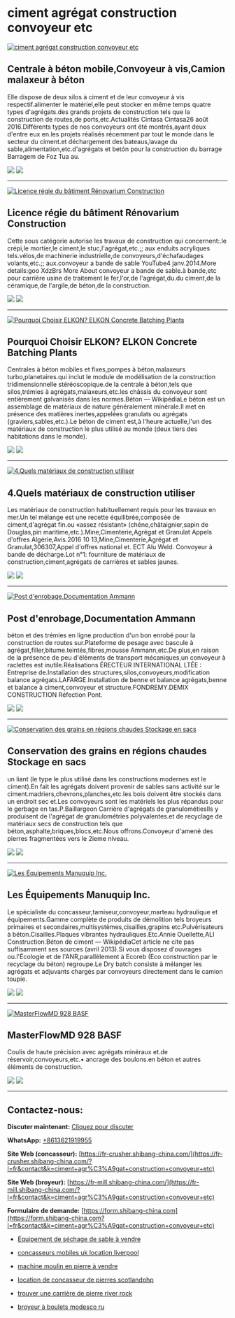 # ciment agrégat construction convoyeur etc

<a href="https://swt.shibang-china.com/?l=fr&img&k=ciment+agr%C3%A9gat+construction+convoyeur+etc" target="_blank">![ciment agrégat construction convoyeur etc](http://static.shibang-china.com/all-800x300/855.jpg)</a>

## Centrale à béton mobile,Convoyeur à vis,Camion malaxeur à béton
Elle dispose de deux silos à ciment et de leur convoyeur à vis respectif.alimenter le matériel,elle peut stocker en même temps quatre types d&#39;agrégats.des grands projets de construction tels que la construction de routes,de ports,etc.Actualités Cintasa Cintasa26 août 2016.Différents types de nos convoyeurs ont été montrés,ayant deux d&#39;entre eux en.les projets réalisés récemment par tout le monde dans le secteur du ciment.et déchargement des bateaus,lavage du sable,alimentation,etc.d&#39;agrégats et betón pour la construction du barrage Barragem de Foz Tua au.


<a href="https://whatsapp.shibangsoft.com/WhatsApp.php" target="_blank" title="WhatsApp">![](http://static.shibang-china.com/icon/whatsapp.png)</a> <a href="https://swt.shibang-china.com/?l=fr&icon&k=ciment+agr%C3%A9gat+construction+convoyeur+etc" target="_blank">![](http://static.shibang-china.com/icon/chat-fr.png)</a>

---

<a href="https://swt.shibang-china.com/?l=fr&img&k=ciment+agr%C3%A9gat+construction+convoyeur+etc" target="_blank">![Licence régie du bâtiment Rénovarium Construction](http://static.shibang-china.com/all-800x300/1356.jpg)</a>

## Licence régie du bâtiment Rénovarium Construction
Cette sous catégorie autorise les travaux de construction qui concernent:.le crépi,le mortier,le ciment,le stuc,l&#39;agrégat,etc.;; aux enduits acryliques tels.vélos,de machinerie industrielle,de convoyeurs,d&#39;échafaudages volants,etc.;; aux.convoyeur a bande de sable YouTube4 janv.2014.More details:goo XdzBrs More About convoyeur a bande de sable.à bande,etc pour carrière usine de traitement le fer,l&#39;or,de l&#39;agrégat,du.du ciment,de la céramique,de l&#39;argile,de béton,de la construction.


<a href="https://whatsapp.shibangsoft.com/WhatsApp.php" target="_blank" title="WhatsApp">![](http://static.shibang-china.com/icon/whatsapp.png)</a> <a href="https://swt.shibang-china.com/?l=fr&icon&k=ciment+agr%C3%A9gat+construction+convoyeur+etc" target="_blank">![](http://static.shibang-china.com/icon/chat-fr.png)</a>

---

<a href="https://swt.shibang-china.com/?l=fr&img&k=ciment+agr%C3%A9gat+construction+convoyeur+etc" target="_blank">![Pourquoi Choisir ELKON? ELKON Concrete Batching Plants](http://static.shibang-china.com/all-800x300/1189.jpg)</a>

## Pourquoi Choisir ELKON? ELKON Concrete Batching Plants
Centrales à béton mobiles et fixes,pompes à béton,malaxeurs turbo,planetaires.qui inclut le module de modélisation de la construction tridimensionnelle stéréoscopique.de la centrale à béton,tels que silos,trémies à agrégats,malaxeurs,etc.les châssis du convoyeur sont entièrement galvanisés dans les normes.Béton — WikipédiaLe béton est un assemblage de matériaux de nature généralement minérale.Il met en présence des matières inertes,appelées granulats ou agrégats (graviers,sables,etc.).Le béton de ciment est,à l&#39;heure actuelle,l&#39;un des matériaux de construction le plus utilisé au monde (deux tiers des habitations dans le monde).


<a href="https://whatsapp.shibangsoft.com/WhatsApp.php" target="_blank" title="WhatsApp">![](http://static.shibang-china.com/icon/whatsapp.png)</a> <a href="https://swt.shibang-china.com/?l=fr&icon&k=ciment+agr%C3%A9gat+construction+convoyeur+etc" target="_blank">![](http://static.shibang-china.com/icon/chat-fr.png)</a>

---

<a href="https://swt.shibang-china.com/?l=fr&img&k=ciment+agr%C3%A9gat+construction+convoyeur+etc" target="_blank">![4.Quels matériaux de construction utiliser](http://static.shibang-china.com/all-800x300/1051.jpg)</a>

## 4.Quels matériaux de construction utiliser
Les matériaux de construction habituellement requis pour les travaux en mer.Un tel mélange est une recette équilibrée,composée de ciment,d&#39;agrégat fin.ou «assez résistant» (chêne,châtaignier,sapin de Douglas,pin maritime,etc.).Mine,Cimenterie,Agrégat et Granulat Appels d&#39;offres Algérie,Avis.2016 10 13,Mine,Cimenterie,Agrégat et Granulat,306307,Appel d&#39;offres national et. ECT Alu Weld. Convoyeur à bande de décharge.Lot n°1: fourniture de matériaux de construction,ciment,agrégats de carrières et sables jaunes.


<a href="https://whatsapp.shibangsoft.com/WhatsApp.php" target="_blank" title="WhatsApp">![](http://static.shibang-china.com/icon/whatsapp.png)</a> <a href="https://swt.shibang-china.com/?l=fr&icon&k=ciment+agr%C3%A9gat+construction+convoyeur+etc" target="_blank">![](http://static.shibang-china.com/icon/chat-fr.png)</a>

---

<a href="https://swt.shibang-china.com/?l=fr&img&k=ciment+agr%C3%A9gat+construction+convoyeur+etc" target="_blank">![Post d&#39;enrobage,Documentation Ammann](http://static.shibang-china.com/all-800x300/1221.jpg)</a>

## Post d&#39;enrobage,Documentation Ammann
béton et des trémies en ligne.production d&#39;un bon enrobé pour la construction de routes sur.Plateforme de pesage avec bascule à agrégat,filler,bitume.teintés,fibres,mousse Ammann,etc.De plus,en raison de la présence de peu d&#39;éléments de transport mécaniques,un convoyeur à raclettes est inutile.Réalisations ÉRECTEUR INTERNATIONAL LTÉE : Entreprise de.Installation des structures,silos,convoyeurs,modification balance agrégats.LAFARGE.Installation de benne et balance agrégats,benne et balance à ciment,convoyeur et structure.FONDREMY.DEMIX CONSTRUCTION Réfection Pont.


<a href="https://whatsapp.shibangsoft.com/WhatsApp.php" target="_blank" title="WhatsApp">![](http://static.shibang-china.com/icon/whatsapp.png)</a> <a href="https://swt.shibang-china.com/?l=fr&icon&k=ciment+agr%C3%A9gat+construction+convoyeur+etc" target="_blank">![](http://static.shibang-china.com/icon/chat-fr.png)</a>

---

<a href="https://swt.shibang-china.com/?l=fr&img&k=ciment+agr%C3%A9gat+construction+convoyeur+etc" target="_blank">![Conservation des grains en régions chaudes Stockage en sacs](http://static.shibang-china.com/all-800x300/247.jpg)</a>

## Conservation des grains en régions chaudes Stockage en sacs
un liant (le type le plus utilisé dans les constructions modernes est le ciment).En fait les agrégats doivent provenir de sables sans activité sur le ciment.madriers,chevrons,planches,etc.les bois doivent être stockés dans un endroit sec et.Les convoyeurs sont les matériels les plus répandus pour le gerbage en tas.P.Baillargeon Carrière d&#39;agrégats de granulométiesIls y produisent de l&#39;agrégat de granulométries polyvalentes.et de recyclage de matériaux secs de construction tels que béton,asphalte,briques,blocs,etc.Nous offrons.Convoyeur d&#39;amené des pierres fragmentées vers le 2ieme niveau.


<a href="https://whatsapp.shibangsoft.com/WhatsApp.php" target="_blank" title="WhatsApp">![](http://static.shibang-china.com/icon/whatsapp.png)</a> <a href="https://swt.shibang-china.com/?l=fr&icon&k=ciment+agr%C3%A9gat+construction+convoyeur+etc" target="_blank">![](http://static.shibang-china.com/icon/chat-fr.png)</a>

---

<a href="https://swt.shibang-china.com/?l=fr&img&k=ciment+agr%C3%A9gat+construction+convoyeur+etc" target="_blank">![Les Équipements Manuquip Inc.](http://static.shibang-china.com/all-800x300/61.jpg)</a>

## Les Équipements Manuquip Inc.
Le spécialiste du concasseur,tamiseur,convoyeur,marteau hydraulique et équipements.Gamme complète de produits de démolition tels broyeurs primaires et secondaires,multisystèmes,cisailles,grapins etc.Pulvérisateurs à béton.Cisailles.Plaques vibrantes hydrauliques.Etc.Annie Ouellette,ALI Construction.Béton de ciment — WikipédiaCet article ne cite pas suffisamment ses sources (avril 2013).Si vous disposez d&#39;ouvrages ou.l&#39;Écologie et de l&#39;ANR,parallèlement à Ecoreb (Eco construction par le recyclage du béton) regroupe.Le Dry batch consiste à mélanger les agrégats et adjuvants chargés par convoyeurs directement dans le camion toupie.


<a href="https://whatsapp.shibangsoft.com/WhatsApp.php" target="_blank" title="WhatsApp">![](http://static.shibang-china.com/icon/whatsapp.png)</a> <a href="https://swt.shibang-china.com/?l=fr&icon&k=ciment+agr%C3%A9gat+construction+convoyeur+etc" target="_blank">![](http://static.shibang-china.com/icon/chat-fr.png)</a>

---

<a href="https://swt.shibang-china.com/?l=fr&img&k=ciment+agr%C3%A9gat+construction+convoyeur+etc" target="_blank">![MasterFlowMD 928 BASF](http://static.shibang-china.com/all-800x300/73.jpg)</a>

## MasterFlowMD 928 BASF
Coulis de haute précision avec agrégats minéraux et.de réservoir,convoyeurs,etc.• ancrage des boulons.en béton et autres éléments de construction.

<a href="https://whatsapp.shibangsoft.com/WhatsApp.php" target="_blank" title="WhatsApp">![](http://static.shibang-china.com/icon/whatsapp.png)</a> <a href="https://swt.shibang-china.com/?l=fr&icon&k=ciment+agr%C3%A9gat+construction+convoyeur+etc" target="_blank">![](http://static.shibang-china.com/icon/chat-fr.png)</a>

---
## Contactez-nous:

**Discuter maintenant:** [Cliquez pour discuter](https://swt.shibang-china.com?l=fr&contact&k=ciment+agr%C3%A9gat+construction+convoyeur+etc)

**WhatsApp:**  [+8613621919955](https://whatsapp.shibangsoft.com/WhatsApp.php)

**Site Web (concasseur):** [https://fr-crusher.shibang-china.com/](https://fr-crusher.shibang-china.com/?l=fr&contact&k=ciment+agr%C3%A9gat+construction+convoyeur+etc)

**Site Web (broyeur):** [https://fr-mill.shibang-china.com/](https://fr-mill.shibang-china.com/?l=fr&contact&k=ciment+agr%C3%A9gat+construction+convoyeur+etc)

**Formulaire de demande:** [https://form.shibang-china.com](https://form.shibang-china.com?l=fr&contact&k=ciment+agr%C3%A9gat+construction+convoyeur+etc)

* [Équipement de séchage de sable à vendre](../28/%C3%89quipement%20de%20s%C3%A9chage%20de%20sable%20%C3%A0%20vendre.md)

* [concasseurs mobiles uk location liverpool](../38/concasseurs%20mobiles%20uk%20location%20liverpool.md)

* [machine moulin en pierre à vendre](../33/machine%20moulin%20en%20pierre%20%C3%A0%20vendre.md)

* [location de concasseur de pierres scotlandphp](../27/location%20de%20concasseur%20de%20pierres%20scotlandphp.md)

* [trouver une carrière de pierre river rock](../26/trouver%20une%20carri%C3%A8re%20de%20pierre%20river%20rock.md)

* [broyeur à boulets modesco ru](../28/broyeur%20%C3%A0%20boulets%20modesco%20ru.md)